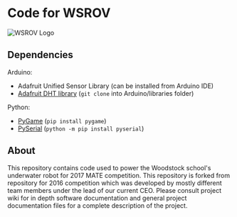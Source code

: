 # Code for WSROV
![WSROV Logo](https://camo.githubusercontent.com/b9bbb7388406df2e59f951df93adc85fc016b09c/68747470733a2f2f6d796875622e6175746f6465736b3336302e636f6d2f7565323962316465302f7368617265732f766965772f5348376631656451543232623531356337363165366536653064353536336662373566382f5753524f564c6f676f3235302e706e67)

## Dependencies
Arduino:
- Adafruit Unified Sensor Library (can be installed from Arduino IDE)
- [Adafruit DHT library](https://github.com/adafruit/DHT-sensor-library) (`git clone` into Arduino/libraries folder)

Python:
- [PyGame](http://www.pygame.org/download.shtml) (`pip install pygame`)
- [PySerial](http://pyserial.readthedocs.io/en/latest/pyserial.html#from-pypi) (`python -m pip install pyserial`)

## About
This repository contains code used to power the Woodstock school's underwater
robot for 2017 MATE
competition. This repository is forked from repository for 2016 competition
which was developed by mostly different team members under the lead of our current
CEO. Please consult project wiki for in depth software documentation and
general project documentation files for a complete description of the project.
